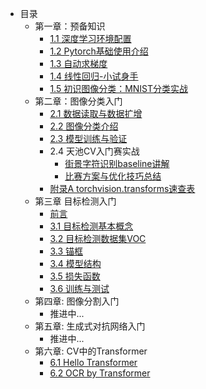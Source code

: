 - 目录
    - 第一章：预备知识
        - [1.1 深度学习环境配置](chapter01_preliminary_knowledge/1.1_environment_install/README.md)
        - [1.2 Pytorch基础使用介绍](chapter01_preliminary_knowledge/1.2_pytorch_basic_usage_introduction/README.md)
        - [1.3 自动求梯度](chapter01_preliminary_knowledge/1.3_automatic_gradient/README.md)
        - [1.4 线性回归-小试身手](chapter01_preliminary_knowledge/1.4_linear_regression_pytorch/README.md)
        - [1.5 初识图像分类：MNIST分类实战](chapter01_preliminary_knowledge/1.5_mnist_classification/README.md)
    - 第二章：图像分类入门
        - [2.1 数据读取与数据扩增](chapter02_image_classification_introduction/2.1_dataloader_and_augmentation/README.md)
        - [2.2 图像分类介绍](chapter02_image_classification_introduction/2.2_introduction_of_image_classification/README.md)
        - [2.3 模型训练与验证](chapter02_image_classification_introduction/2.3_model_training_and_verification/README.md)
        - 2.4 天池CV入门赛实战
            - [街景字符识别baseline讲解](chapter02_image_classification_introduction/2.4_classification_action_SVHN/baseline.md)
            - [比赛方案与优化技巧总结](chapter02_image_classification_introduction/2.4_classification_action_SVHN/ideas_and_tricks_summary.md)
        - [附录A torchvision.transforms速查表](chapter02_image_classification_introduction/appendix/appendixA_data_augment.md)
    - 第三章 目标检测入门
        - [前言](chapter03_object_detection_introduction/introduction.md)
        - [3.1 目标检测基本概念](chapter03_object_detection_introduction/3_1.md)
        - [3.2 目标检测数据集VOC](chapter03_object_detection_introduction/3_2.md)
        - [3.3 锚框](chapter03_object_detection_introduction/3_3.md)
        - [3.4 模型结构](chapter03_object_detection_introduction/3_4.md)
        - [3.5 损失函数](chapter03_object_detection_introduction/3_5.md)
        - [3.6 训练与测试](chapter03_object_detection_introduction/3_6.md)
    - 第四章: 图像分割入门
        - 推进中...
    - 第五章: 生成式对抗网络入门
        - 推进中...
    - 第六章: CV中的Transformer
        - [6.1 Hello Transformer](chapter06_transformer/6_1_hello_transformer.md)
        - [6.2 OCR by Transformer](chapter06_transformer/6_2_ocr_by_transformer.md)

